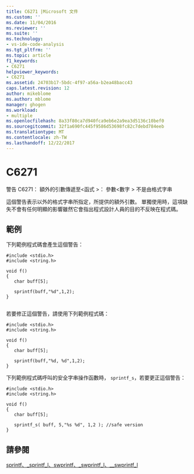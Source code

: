 ```yaml
---
title: C6271 |Microsoft 文件
ms.custom: ''
ms.date: 11/04/2016
ms.reviewer: ''
ms.suite: ''
ms.technology:
- vs-ide-code-analysis
ms.tgt_pltfrm: ''
ms.topic: article
f1_keywords:
- C6271
helpviewer_keywords:
- C6271
ms.assetid: 24703b17-5bdc-4f97-a56a-b2ea48bacc43
caps.latest.revision: 12
author: mikeblome
ms.author: mblome
manager: ghogen
ms.workload:
- multiple
ms.openlocfilehash: 8a33f80ca7d940fca9eb6e2a9ea3d5136c10bef0
ms.sourcegitcommit: 32f1a690fc445f9586d53698fc82c7debd784eeb
ms.translationtype: MT
ms.contentlocale: zh-TW
ms.lasthandoff: 12/22/2017
---
```

# <a name="c6271"></a>C6271
警告 C6271： 額外的引數傳遞至\<函式 >： 參數\<數字 > 不是由格式字串  
  
 這個警告表示以外的格式字串所指定，所提供的額外引數。 單獨使用時，這項缺失不會有任何明顯的影響雖然它會指出程式設計人員的目的不反映在程式碼。  
  
## <a name="example"></a>範例  
 下列範例程式碼會產生這個警告：  
  
```  
#include <stdio.h>  
#include <string.h>  
  
void f()  
{  
   char buff[5];  
  
   sprintf(buff,"%d",1,2);   
}  
  
```  
  
 若要修正這個警告，請使用下列範例程式碼：  
  
```  
#include <stdio.h>  
#include <string.h>  
  
void f()  
{  
   char buff[5];  
  
   sprintf(buff,"%d, %d",1,2);  
}  
```  
  
 下列範例程式碼呼叫的安全字串操作函數時， `sprintf_s`，若要更正這個警告：  
  
```  
#include <stdio.h>  
#include <string.h>  
  
void f()  
{  
   char buff[5];  
  
   sprintf_s( buff, 5,"%s %d", 1,2 ); //safe version  
}  
```  
  
## <a name="see-also"></a>請參閱  
 [sprintf、_sprintf_l、swprintf、_swprintf_l、\__swprintf_l](/cpp/c-runtime-library/reference/sprintf-sprintf-l-swprintf-swprintf-l-swprintf-l)
